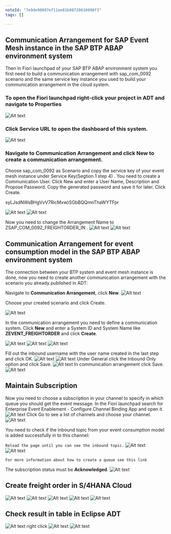 ```yaml
---
noteId: "7e9de90097ef11ee81b08720610998f3"
tags: []

---
```


## Communication Arrangement for SAP Event Mesh instance in the SAP BTP ABAP environment system

Then in Fiori launchpad of your SAP BTP ABAP environment system you first need to build a communication arrangement with sap_com_0092 scenario and the same service key instance you used to build your communication arrangement in the cloud system.

### To open the Fiori launchpad right-click your project in ADT and navigate to Properties

![Alt text](img/image.png)
### Click Service URL to open the dashboard of this system.
![Alt text](img/image-1.png)

### Navigate to Communication Arrangement and click New to create a communication arrangement.

Choose sap_com_0092 as Scenario and copy the service key of your event mesh instance under Service Key(Segtion 1 step 4) . You need to create a Communication User. Click New and enter a User Name, Description and Propose Password. Copy the generated password and save it for later. Click Create.


syLJsdNWsBHgVvV7RicMxw)SGbBQQmnThaWYTFpr

![Alt text](img/image-2.png)
![Alt text](img/image-3.png)

Now you need to change the Arrangement Name to ZSAP_COM_0092_FREIGHTORDER_IN .
![Alt text](img/image-4.png)
![Alt text](img/image-5.png)

## Communication Arrangement for event consumption model in the SAP BTP ABAP environment system
The connection between your BTP system and event mesh instance is done, now you need to create another communication arrangement with the scenario you already published in ADT:

Navigate to **Communication Arrangement**, click **New**.
![Alt text](img/image-6.png)

Choose your created scenario and click Create.

![Alt text](img/image-7.png)

In the communication arrangement you need to define a communication system. Click **New** and enter a System ID and System Name like **ZEVENT_FREIGHTORDER** and click **Create**.

![Alt text](img/image-8.png)
![Alt text](img/image-9.png)
![Alt text](img/image-10.png)

Fill out the inbound username with the user name created in the last step and click OK.
![Alt text](img/image-11.png)
![Alt text](img/image-12.png)
Under General click the Inbound Only option and click Save.
![Alt text](img/image-13.png)
In communication arrangement click Save.
![Alt text](img/image-14.png)
## Maintain Subscription
Now you need to choose a subscription in your channel to specify in which queue you should get the event message.
In the Fiori launchpad search for Enterprise Event Enablement - Configure Channel Binding App and open it.
![Alt text](img/image-15.png)
Click Go to see a list of channels and choose your channel.
![Alt text](img/image-16.png)

You need to check if the inbound topic from your event consumption model is added successfully in to this channel:

```Reload the page until you can see the inbound topic.```
![Alt text](img/image-17.png)
![Alt text](img/image-18.png)

```For more information about how to create a queue see this link```

The subscription status must be **Acknowledged**.
![Alt text](img/image-19.png)

## Create freight order in S/4HANA Cloud
![Alt text](img/image-20.png)
![Alt text](img/image-21.png)
![Alt text](img/image-22.png)
![Alt text](img/image-23.png)
![Alt text](img/image-24.png)
## Check result in table in Eclipse ADT
![Alt text](img/image-25.png)
right click
![Alt text](img/image-26.png)
![Alt text](img/image-27.png)















